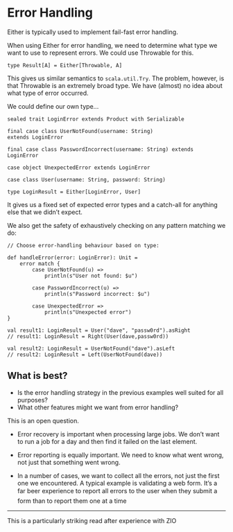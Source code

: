 # Error Handling

Either is typically used to implement fail-fast error handling.

When using Either for error handling, we need to determine what type we
want to use to represent errors. We could use Throwable for this.

`type Result[A] = Either[Throwable, A]`

This gives us similar semantics to `scala.util.Try`. The problem, however, is
that Throwable is an extremely broad type. We have (almost) no idea about
what type of error occurred.

We could define our own type...

```$xslt
sealed trait LoginError extends Product with Serializable

final case class UserNotFound(username: String)
extends LoginError

final case class PasswordIncorrect(username: String) extends LoginError

case object UnexpectedError extends LoginError

case class User(username: String, password: String)

type LoginResult = Either[LoginError, User]
```

It gives us a fixed set of expected error types and a catch-all 
for anything else that we didn’t expect. 

We also get the safety of exhaustively checking on any pattern matching
we do:

```$xslt
// Choose error-handling behaviour based on type:

def handleError(error: LoginError): Unit =
    error match {
        case UserNotFound(u) =>
            println(s"User not found: $u")
            
        case PasswordIncorrect(u) =>
            println(s"Password incorrect: $u")
            
        case UnexpectedError =>
            println(s"Unexpected error")
}

val result1: LoginResult = User("dave", "passw0rd").asRight
// result1: LoginResult = Right(User(dave,passw0rd))

val result2: LoginResult = UserNotFound("dave").asLeft
// result2: LoginResult = Left(UserNotFound(dave))
```

## What is best?

- Is the error handling strategy in the previous examples well suited for all purposes? 
- What other features might we want from error handling?

This is an open question.

- Error recovery is important when processing large jobs. We don’t want
  to run a job for a day and then find it failed on the last element.
  
- Error reporting is equally important. We need to know what went
  wrong, not just that something went wrong.
  
- In a number of cases, we want to collect all the errors, not just the first
  one we encountered. A typical example is validating a web form. It’s a
  far beer experience to report all errors to the user when they submit
  a form than to report them one at a time
  
--------------------------------

This is a particularly striking read after experience with ZIO